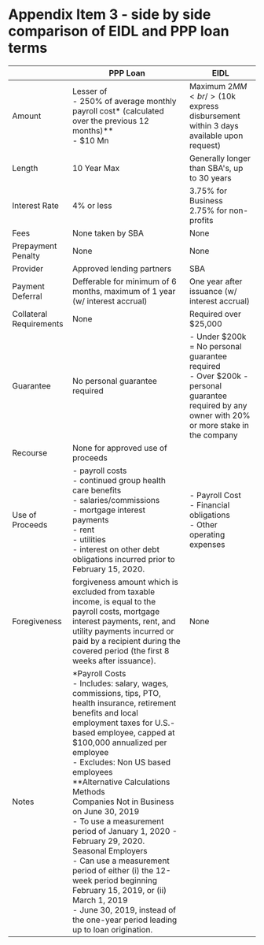 # Appendix Item 3 - side by side comparison of EIDL and PPP loan terms

|   | PPP Loan | EIDL |
| --- | ------- | ------- |
| Amount | Lesser of <br/>- 250% of average monthly payroll cost* (calculated over the previous 12 months)** <br/>- $10 Mn | Maximum $2MM<br/>($10k express disbursement within 3 days available upon request) |
| Length | 10 Year Max | Generally longer than SBA&#39;s, up to 30 years |
| Interest Rate | 4% or less | 3.75% for Business<br/>2.75% for non-profits |
| Fees | None taken by SBA | None |
| Prepayment Penalty | None | None |
| Provider | Approved lending partners | SBA |
| Payment Deferral | Defferable for minimum of 6 months, maximum of 1 year  (w/ interest accrual) | One year after issuance (w/ interest accrual) |
| Collateral Requirements | None | Required over $25,000 |
| Guarantee | No personal guarantee required | - Under $200k = No personal guarantee required <br/> - Over $200k - personal guarantee required by any owner with 20% or more stake in the company |
| Recourse | None for approved use of proceeds |   |
| Use of Proceeds | - payroll costs <br/> - continued group health care benefits<br/> - salaries/commissions<br/> - mortgage interest payments<br/> - rent <br/> - utilities <br/> - interest on other debt obligations incurred prior to February 15, 2020. | - Payroll Cost<br/> - Financial obligations <br/> - Other operating expenses |
| Foregiveness | forgiveness amount which is excluded from taxable income, is equal to the payroll costs, mortgage interest payments, rent, and utility payments incurred or paid by a recipient during the covered period (the first 8 weeks after issuance). | None |
| Notes | \*Payroll Costs <br/>- Includes: salary, wages, commissions, tips, PTO, health insurance, retirement benefits and local employment taxes for U.S.-based employee, capped at $100,000 annualized per employee <br/>- Excludes: Non US based employees<br/>\*\*Alternative Calculations Methods <br/> Companies Not in Business on June 30, 2019 <br/> - To use a measurement period of January 1, 2020 - February 29, 2020. <br/>Seasonal Employers <br/>- Can use a measurement period of either (i) the 12-week period beginning February 15, 2019, or (ii) March 1, 2019 <br/>- June 30, 2019, instead of the one-year period leading up to loan origination. |   |
